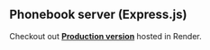 ## Phonebook server (Express.js)

Checkout out **[Production version](https://phonebook-fullstack-app-express-and-react.onrender.com/)** hosted in Render.